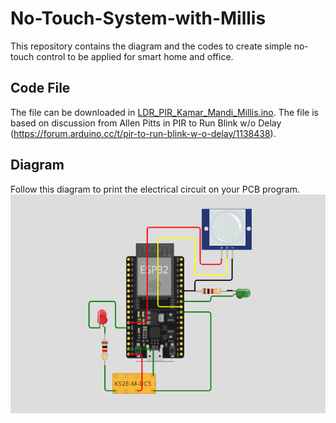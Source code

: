 # No-Touch-System-with-Millis
This repository contains the diagram and the codes to create simple no-touch control to be applied for smart home and office.

## Code File
The file can be downloaded in [LDR_PIR_Kamar_Mandi_Millis.ino](https://github.com/setiawanph/No-Touch-System-with-Millis/blob/main/LDR_PIR_Kamar_Mandi_Millis.ino). The file is based on discussion from Allen Pitts in PIR to Run Blink w/o Delay (https://forum.arduino.cc/t/pir-to-run-blink-w-o-delay/1138438).

## Diagram
Follow this diagram to print the electrical circuit on your PCB program.
![alt text](https://github.com/setiawanph/No-Touch-System-with-Millis/blob/main/Electrical_Diagram.png?raw=true)
